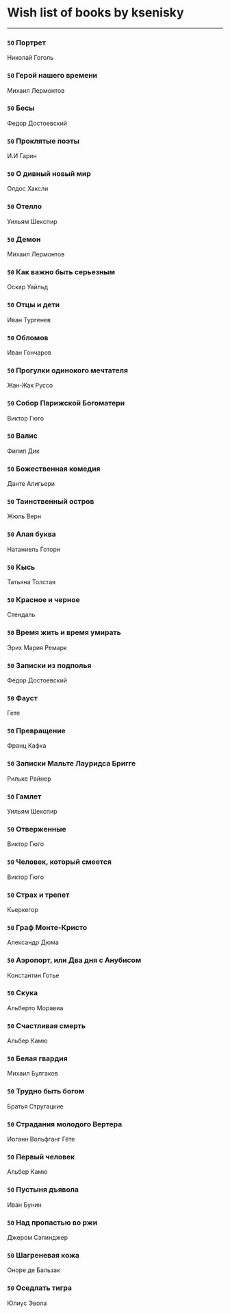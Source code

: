 # Wish list of books by ksenisky
---

### `50` Портрет
Николай Гоголь

### `50` Герой нашего времени
Михаил Лермонтов

### `50` Бесы
Федор Достоевский

### `50` Проклятые поэты
И.И Гарин

### `50` О дивный новый мир
Олдос Хаксли

### `50` Отелло
Уильям Шекспир

### `50` Демон
Михаил Лермонтов

### `50` Как важно быть серьезным
Оскар Уайльд

### `50` Отцы и дети
Иван Тургенев

### `50` Обломов
Иван Гончаров

### `50` Прогулки одинокого мечтателя
Жан-Жак Руссо

### `50` Собор Парижской Богоматери
Виктор Гюго

### `50` Валис
Филип Дик

### `50` Божественная комедия
Данте Алигьери

### `50` Таинственный остров
Жюль Верн

### `50` Алая буква
Натаниель Готорн

### `50` Кысь
Татьяна Толстая

### `50` Красное и черное
Стендаль

### `50` Время жить и время умирать
Эрих Мария Ремарк

### `50` Записки из подполья
Федор Достоевский

### `50` Фауст
Гете

### `50` Превращение
Франц Кафка

### `50` Записки Мальте Лауридса Бригге
Рильке Райнер

### `50` Гамлет
Уильям Шекспир

### `50` Отверженные
Виктор Гюго

### `50` Человек, который смеется
Виктор Гюго

### `50` Страх и трепет
Кьеркегор

### `50` Граф Монте-Кристо
Александр Дюма

### `50` Аэропорт, или Два дня с Анубисом
Константин Готье

### `50` Скука
Альберто Моравиа

### `50` Счастливая смерть
Альбер Камю

### `50` Белая гвардия
Михаил Булгаков

### `50` Трудно быть богом
Братья Стругацкие

### `50` Страдания молодого Вертера
Иоганн Вольфганг Гёте

### `50` Первый человек
Альбер Камю

### `50` Пустыня дъявола
Иван Бунин

### `50` Над пропастью во ржи
Джером Сэлинджер

### `50` Шагреневая кожа
Оноре де Бальзак

### `50` Оседлать тигра
Юлиус Эвола

